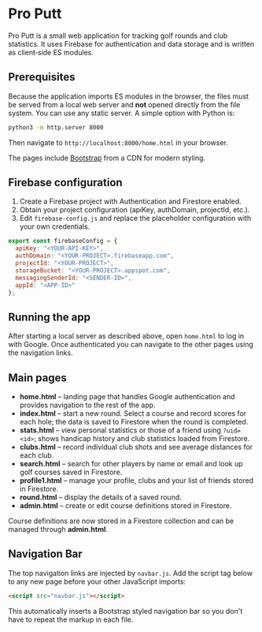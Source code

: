 # Pro Putt

Pro Putt is a small web application for tracking golf rounds and club statistics.
It uses Firebase for authentication and data storage and is written as
client‑side ES modules.

## Prerequisites

Because the application imports ES modules in the browser, the files must be
served from a local web server and **not** opened directly from the file system.
You can use any static server. A simple option with Python is:

```bash
python3 -m http.server 8000
```

Then navigate to `http://localhost:8000/home.html` in your browser.

The pages include [Bootstrap](https://getbootstrap.com/) from a CDN for modern styling.

## Firebase configuration

1. Create a Firebase project with Authentication and Firestore enabled.
2. Obtain your project configuration (apiKey, authDomain, projectId, etc.).
3. Edit `firebase-config.js` and replace the placeholder configuration with your
   own credentials.

```javascript
export const firebaseConfig = {
  apiKey: "<YOUR-API-KEY>",
  authDomain: "<YOUR-PROJECT>.firebaseapp.com",
  projectId: "<YOUR-PROJECT>",
  storageBucket: "<YOUR-PROJECT>.appspot.com",
  messagingSenderId: "<SENDER-ID>",
  appId: "<APP-ID>"
};
```

## Running the app

After starting a local server as described above, open `home.html` to log in with
Google. Once authenticated you can navigate to the other pages using the
navigation links.

## Main pages

- **home.html** – landing page that handles Google authentication and provides
  navigation to the rest of the app.
- **index.html** – start a new round. Select a course and record scores for each
  hole; the data is saved to Firestore when the round is completed.
- **stats.html** – view personal statistics or those of a friend using
  `?uid=<id>`; shows handicap history and club statistics loaded from Firestore.
- **clubs.html** – record individual club shots and see average distances for
  each club.
- **search.html** – search for other players by name or email and look up golf
  courses saved in Firestore.
- **profile1.html** – manage your profile, clubs and your list of friends stored
  in Firestore.
- **round.html** – display the details of a saved round.
- **admin.html** – create or edit course definitions stored in Firestore.

Course definitions are now stored in a Firestore collection and can be
managed through **admin.html**.

## Navigation Bar

The top navigation links are injected by `navbar.js`. Add the script tag below to any new page before your other JavaScript imports:

```html
<script src="navbar.js"></script>
```

This automatically inserts a Bootstrap styled navigation bar so you don't have to repeat the markup in each file.
